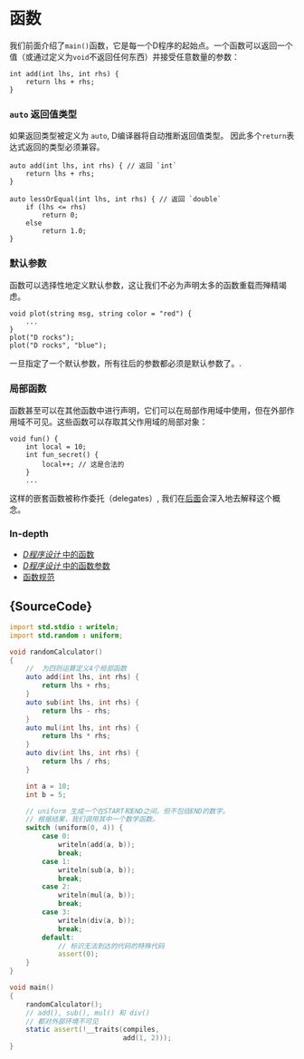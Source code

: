 # 函数

我们前面介绍了`main()`函数，它是每一个D程序的起始点。一个函数可以返回一个值（或通过定义为`void`不返回任何东西）并接受任意数量的参数：

    int add(int lhs, int rhs) {
        return lhs + rhs;
    }

### `auto` 返回值类型

如果返回类型被定义为 `auto`, D编译器将自动推断返回值类型。 因此多个`return`表达式返回的类型必须兼容。

    auto add(int lhs, int rhs) { // 返回 `int`
        return lhs + rhs;
    }

    auto lessOrEqual(int lhs, int rhs) { // 返回 `double`
        if (lhs <= rhs)
            return 0;
        else
            return 1.0;
    }

### 默认参数

函数可以选择性地定义默认参数，这让我们不必为声明太多的函数重载而殚精竭虑。

    void plot(string msg, string color = "red") {
        ...
    }
    plot("D rocks");
    plot("D rocks", "blue");

一旦指定了一个默认参数，所有往后的参数都必须是默认参数了。.

### 局部函数

函数甚至可以在其他函数中进行声明，它们可以在局部作用域中使用，但在外部作用域不可见。这些函数可以存取其父作用域的局部对象：

    void fun() {
        int local = 10;
        int fun_secret() {
            local++; // 这是合法的
        }
        ...

这样的嵌套函数被称作委托（delegates）, 我们在[后面](basics/delegates)会深入地去解释这个概念。

### In-depth

- [_D程序设计_ 中的函数](http://ddili.org/ders/d.en/functions.html)
- [_D程序设计_ 中的函数参数](http://ddili.org/ders/d.en/function_parameters.html)
- [函数规范](https://dlang.org/spec/function.html)

## {SourceCode}

```d
import std.stdio : writeln;
import std.random : uniform;

void randomCalculator()
{
    //  为四则运算定义4个局部函数
    auto add(int lhs, int rhs) {
        return lhs + rhs;
    }
    auto sub(int lhs, int rhs) {
        return lhs - rhs;
    }
    auto mul(int lhs, int rhs) {
        return lhs * rhs;
    }
    auto div(int lhs, int rhs) {
        return lhs / rhs;
    }

    int a = 10;
    int b = 5;

    // uniform 生成一个在START和END之间，但不包括END的数字。
    // 根据结果，我们调用其中一个数学函数。
    switch (uniform(0, 4)) {
        case 0:
            writeln(add(a, b));
            break;
        case 1:
            writeln(sub(a, b));
            break;
        case 2:
            writeln(mul(a, b));
            break;
        case 3:
            writeln(div(a, b));
            break;
        default:
            // 标识无法到达的代码的特殊代码
            assert(0);
    }
}

void main()
{
    randomCalculator();
    // add(), sub(), mul() 和 div()
    // 都对外部环境不可见
    static assert(!__traits(compiles,
                            add(1, 2)));
}

```

